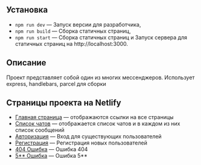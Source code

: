 ## Установка

- `npm run dev` — Запуск версии для разработчика,
- `npm run build` — Сборка статичных страниц,
- `npm run start` — Сборка статичных страниц и Запуск сервера для статичных страниц на http://localhost:3000.

## Описание

Проект представляет собой один из многих мессенджеров. Использует express, handlebars, parcel для сборки

## Страницы проекта на Netlify
- [Главная страница](https://elaborate-paprenjak-e0ca12.netlify.app/index.html) — отображаются ссылки на все страницы
- [Список чатов](https://elaborate-paprenjak-e0ca12.netlify.app/chats.html) — отображается список чатов и в каждом из них список сообщений
- [Авторизация](https://elaborate-paprenjak-e0ca12.netlify.app/signin.html) — Вход для существующих пользователей
- [Регистрация](https://elaborate-paprenjak-e0ca12.netlify.app/signup.html) — Регистрация новых пользователей
- [404 Ошибка](https://elaborate-paprenjak-e0ca12.netlify.app/404.html) — Ошибка 404
- [5** Ошибка](https://elaborate-paprenjak-e0ca12.netlify.app/500.html) — Ошибка 5**